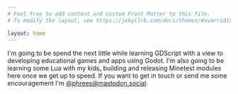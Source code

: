 ```yaml
---
# Feel free to add content and custom Front Matter to this file.
# To modify the layout, see https://jekyllrb.com/docs/themes/#overriding-theme-defaults

layout: home
---
```

I'm going to be spend the next little while learning GDScript with a view to developing educational games and apps using Godot.
I'm also going to be learning some Lua with my kids, building and releasing Minetest modules here once we get up to speed. 
If you want to get in touch or send me some encouragement I'm [@phrees@mastodon.social](https://mastodon.social.phrees).